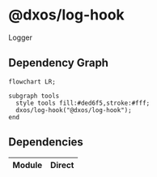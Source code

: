# @dxos/log-hook

Logger
## Dependency Graph
```mermaid
flowchart LR;

subgraph tools
  style tools fill:#ded6f5,stroke:#fff;
  dxos/log-hook("@dxos/log-hook");
end

```
## Dependencies
| Module | Direct |
|---|---|
